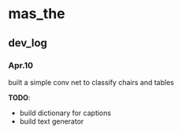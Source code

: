 # mas_the
## dev_log
### Apr.10
built a simple conv net to classify chairs and tables

__TODO__: 
- build dictionary for captions
- build text generator
